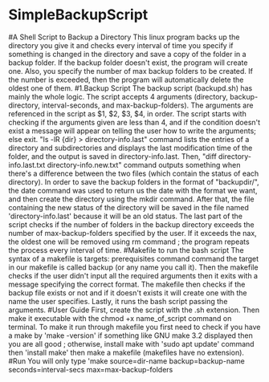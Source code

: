 # SimpleBackupScript
#A Shell Script to Backup a Directory
This linux program backs up the directory you give it and checks every interval of time you specify if something is changed in the directory and save a copy of the folder in a backup folder. If the backup folder doesn't exist, the program will create one. Also, you specify the number of max backup folders to be created. If the number is exceeded, then the program will automatically delete the oldest one of them. 
#1.Backup Script
The backup script (backupd.sh) has mainly the whole logic. 
The script accepts 4 arguments (directory, backup-directory, interval-seconds, and max-backup-folders). The arguments are referenced in the script as $1, $2, $3, $4, in order.
The script starts with checking if the arguments given are less than 4, and if the condition doesn't exist a message will appear on telling the user how to write the arguments; else exit.
"ls -lR {dir} > directory-info.last" command lists the entries of a directory and subdirectories and displays the last modification time of the folder, and the output is saved in directory-info.last.
Then, "diff directory-info.last.txt directory-info.new.txt" command outputs something when there's a difference between the two files (which contain the status of each directory).
In order to save the backup folders in the format of "backupdir/<current-date>", the date command was used to return us the date with the format we want, and then create the directory using the mkdir command.
After that, the file containing the new status of the directory will be saved in the file named 'directory-info.last' because it will be an old status. 
The last part of the script checks if the number of folders in the backup directory exceeds the number of max-backup-folders specified by the user. If it exceeds the nax, the oldest one will be removed using rm command ; the program repeats the process every interval of time.
#Makefile to run the bash script
The syntax of a makefile is
 targets: prerequisites
	command
	command
the target in our makefile is called backup (or any name you call it). Then the makefile checks if the user didn't input all the required arguments then it exits with a message specifying the correct format. 
The makefile then checks if the backup file exists or not and if it doesn't exists it will create one with the name the user specifies.
Lastly, it runs the bash script passing the arguments.
#User Guide
First, create the script with the .sh extension. Then make it executable with the chmod +x name_of_script command on terminal.
To make it run through makefile you first need to check if you have a make by 'make -version' if something like GNU make 3.2 displayed then you are all good ; otherwise, install make with 'sudo apt update' command then 'install make' then make a makefile (makefiles have no extension). 
#Run 
You will only type 'make source=dir-name backup=backup-name seconds=interval-secs max=max-backup-folders
